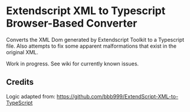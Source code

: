 # Extendscript XML to Typescript Browser-Based Converter

Converts the XML Dom generated by Extendscript Toolkit to a Typescript file. Also attempts to fix some apparent malformations that exist in the original XML.

Work in progress. See wiki for currently known issues.

## Credits

Logic adapted from: https://github.com/bbb999/ExtendScript-XML-to-TypeScript
